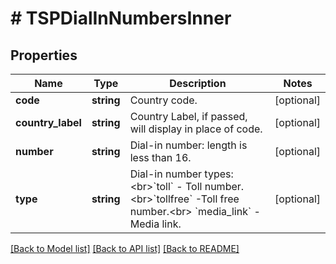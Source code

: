 # # TSPDialInNumbersInner

## Properties

Name | Type | Description | Notes
------------ | ------------- | ------------- | -------------
**code** | **string** | Country code. | [optional]
**country_label** | **string** | Country Label, if passed, will display in place of code. | [optional]
**number** | **string** | Dial-in number: length is less than 16. | [optional]
**type** | **string** | Dial-in number types:&lt;br&gt;&#x60;toll&#x60; - Toll number.&lt;br&gt;&#x60;tollfree&#x60; -Toll free number.&lt;br&gt; &#x60;media_link&#x60; - Media link. | [optional]

[[Back to Model list]](../../README.md#models) [[Back to API list]](../../README.md#endpoints) [[Back to README]](../../README.md)
